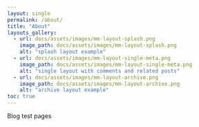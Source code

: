 ```yaml
---
layout: single
permalink: /about/
title: "About"
layouts_gallery:
  - url: docs/assets/images/mm-layout-splash.png
    image_path: docs/assets/images/mm-layout-splash.png
    alt: "splash layout example"
  - url: docs/assets/images/mm-layout-single-meta.png
    image_path: docs/assets/images/mm-layout-single-meta.png
    alt: "single layout with comments and related posts"
  - url: docs/assets/images/mm-layout-archive.png
    image_path: docs/assets/images/mm-layout-archive.png
    alt: "archive layout example"
toc: true
---
```


Blog test pages